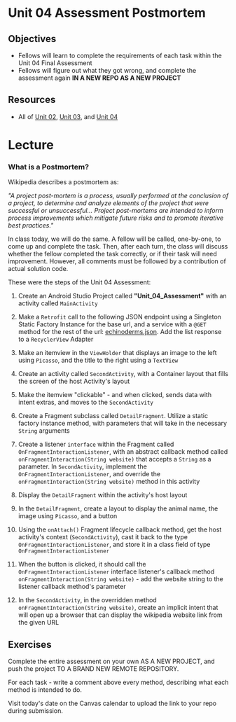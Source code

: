 # Unit 04 Assessment Postmortem

## Objectives
* Fellows will learn to complete the requirements of each task within the Unit 04 Final Assessment
* Fellows will figure out what they got wrong, and complete the assessment again **IN A NEW REPO AS A NEW PROJECT**

## Resources
* All of [Unit 02](https://github.com/joinpursuit/Pursuit-Core-Android/tree/master/cohort_5.4/unit_02), [Unit 03](https://github.com/joinpursuit/Pursuit-Core-Android/tree/master/cohort_5.4/unit_03), and [Unit 04](https://github.com/joinpursuit/Pursuit-Core-Android/tree/master/cohort_5.4/unit_04)

# Lecture

### What is a Postmortem?

Wikipedia describes a postmortem as:

*"A project post-mortem is a process, usually performed at the conclusion of a project, to determine and analyze elements of the project that were successful or unsuccessful... Project post-mortems are intended to inform process improvements which mitigate future risks and to promote iterative best practices."*

In class today, we will do the same. A fellow will be called, one-by-one, to come up and complete the task. Then, after each turn, the class will discuss whether the fellow completed the task correctly, or if their task will need improvement. However, all comments must be followed by a contribution of actual solution code.

These were the steps of the Unit 04 Assessment:

1. Create an Android Studio Project called **"Unit_04_Assessment"** with an activity called `MainActivity`

2. Make a `Retrofit` call to the following JSON endpoint using a Singleton Static Factory Instance for the base url, and a service with a `@GET` method for the rest of the url: [echinoderms.json](https://raw.githubusercontent.com/JDVila/storybook/master/echinoderms.json). Add the list response to a `RecyclerView` Adapter

3. Make an itemview in the `ViewHolder` that displays an image to the left using `Picasso`, and the title to the right using a `TextView`

4. Create an activity called `SecondActivity`, with a Container layout that fills the screen of the host Activity's layout

5. Make the itemview "clickable" - and when clicked, sends data with intent extras, and moves to the `SecondActivity`

6. Create a Fragment subclass called `DetailFragment`. Utilize a static factory instance method, with parameters that will take in the necessary `String` arguments

7. Create a listener `interface` within the Fragment called `OnFragmentInteractionListener`, with an abstract callback method called `onFragmentInteraction(String website)` that accepts a `String` as a parameter. In `SecondActivity`, implement the `OnFragmentInteractionListener`, and override the `onFragmentInteraction(String website)` method in this activity

8. Display the `DetailFragment` within the activity's host layout

9. In the `DetailFragment`, create a layout to display the animal name, the image using `Picasso`, and a button

10. Using the `onAttach()` Fragment lifecycle callback method, get the host activity's context (`SecondActivity`), cast it back to the type `OnFragmentInteractionListener`, and store it in a class field of type `OnFragmentInteractionListener`

11. When the button is clicked, it should call the `OnFragmentInteractionListener` interface listener's callback method `onFragmentInteraction(String website)` - add the website string to the listener callback method's parameter

12. In the `SecondActivity`, in the overridden method `onFragmentInteraction(String website)`, create an implicit intent that will open up a browser that can display the wikipedia website link from the given URL

## Exercises

Complete the entire assessment on your own AS A NEW PROJECT, and push the project TO A BRAND NEW REMOTE REPOSITORY.

For each task - write a comment above every method, describing what each method is intended to do.

Visit today's date on the Canvas calendar to upload the link to your repo during submission.
